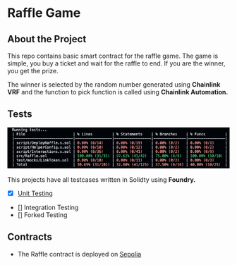# Raffle Game

## About the Project

This repo contains basic smart contract for the raffle game. The game is simple, you buy a ticket and wait for the raffle to end. If you are the winner, you get the prize.

The winner is selected by the random number generated using **Chainlink VRF** and the function to pick function is called using **Chainlink Automation.**

## Tests

![Tests](/assets/coverage.png)

This projects have all testcases written in Solidty using **Foundry.**

- [x] [Unit Testing](/test/unit)
- [] Integration Testing
- [] Forked Testing

## Contracts

- The Raffle contract is deployed on [Sepolia](https://sepolia.etherscan.io/address/0x7fd2ad5d302a61cfdc6832585896c2261b0882ad)
